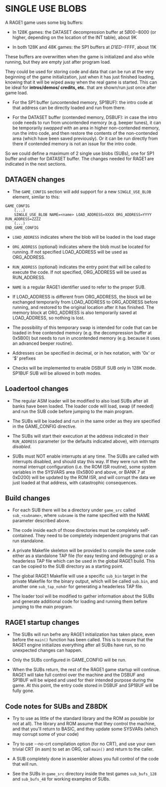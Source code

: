 # SINGLE USE BLOBS

A RAGE1 game uses some big buffers:

- In 128K games: the DATASET decompression buffer at $5B00-$8000 (or higher,
  depending on the location of the INT table), about 9K

- In both 128K and 48K games: the SP1 buffers at $D1ED-$FFFF, about 11K

These buffers are overwritten when the game is initialized and also while
running, but they are empty just after program load.

They could be used for storing code and data that can be run at the very
beginning of the game initialization, just when it has just finished
loading, knowing that it will be wiped away when the real game is started. 
This can be ideal for **intros/demos/ credits, etc.** that are shown/run
just once after game load.

- For the SP1 buffer (uncontended memory, SP1BUF): the intro code at that
  address can be directly loaded and run from there.

- For the DATASET buffer (contended memory, DSBUF): in case the intro code
  needs to run from uncontended memory (e.g.  beeper tunes), it can be
  temporarily _swapped_ with an area in higher non-contended memory, run the
  intro code, and then restore the contents of the non-contended area (which
  have been saved previously).  Or it can be run directly from there if
  contended memory is not an issue for the intro code.

So we could define a maximum of 2 single use blobs (SUBs), one for SP1
buffer and other for DATASET buffer.  The changes needed for RAGE1 are
indicated in the next sections.

## DATAGEN changes

- The `GAME_CONFIG` section will add support for a new `SINGLE_USE_BLOB`
  element, similar to this:
```
GAME_CONFIG
	(...)
	SINGLE_USE_BLOB NAME=<name> LOAD_ADDRESS=XXXX ORG_ADDRESS=YYYY RUN_ADDRESS=ZZZZ
	(...)
END_GAME_CONFIG

```

- `LOAD_ADDRESS` indicates where the blob will be loaded in the load stage

- `ORG_ADDRESS` (optional) indicates where the blob must be located for
  running.  If not specified LOAD_ADDRESS will be used as ORG_ADDRESS.

- `RUN_ADDRESS` (optional) indicates the entry point that will be called to
  execute the code.  If not specified, ORG_ADDRESS will be used as
RUN_ADDRESS.

- `NAME` is a regular RAGE1 identifier used to refer to the proper SUB.

- If LOAD_ADDRESS is different from ORG_ADDRESS, the block wil be exchanged
  temporarily from LOAD_ADDRESS to ORG_ADDRESS before running, and restored
  to the original location after it has finished.  The memory block at
  ORG_ADDRESS is also temporarily saved at LOAD_ADDRESS, so nothing is lost.

- The possibility of this temporary swap is intended for code that can be
  loaded in free contended memory (e.g.  the decompression buffer at 0x5B00)
  but needs to run in uncontended memory (e.g. because it uses an advanced
  beeper routine).

- Addresses can be specified in decimal, or in hex notation, with '0x' or
  '$' prefixes

- Checks will be implemented to enable DSBUF SUB only in 128K mode. SP1BUF
  SUB will be allowed in both modes.

## Loadertool changes

- The regular ASM loader will be modified to also load SUBs after all banks
  have been loaded.  The loader code will load, swap (if needed) and run
  the SUB code before jumping to the main program.

- The SUBs will be loaded and run in the same order as they are specified in
  the GAME_CONFIG directive.

- The SUBs will start their execution at the address indicated in their
  `RUN_ADDRESS` parameter (or the defaults indicated above), with
  _interrupts disabled_.

- SUBs must NOT enable interrupts at any time.  The SUBs are called with
  interrupts disabled, and should stay this way.  If they were run with the
  normal interrupt configuration (i.e.  the ROM ISR routine), some system
  variables in the SYSVARS area (0x5B00 and above, or BANK 7 at 0xD200) will
  be updated by the ROM ISR, and will corrupt the data we just loaded at
  that address, with catastrophic consequences.

## Build changes

- For each SUB there will be a directory under `game_src` called
  `sub_<subname>`, where `subname` is the name specified with the NAME
  parameter described above.

- The code inside each of those directories must be completely
  self-contained.  They need to be completely independent programs that can
  run standalone.

- A private Makefile skeleton will be provided to compile the same code
  either as a standalone TAP file (for easy testing and debugging) or as a
  headerless TAP file which can be used in the global RAGE1 build. This can
  be copied to the SUB directory as a starting point.

- The global RAGE1 Makefile will use a specific `sub_bin` target in the
  private Makefile for the binary output, which will be called `sub.bin`,
  and another one `sub_tap_nohdr` for generating a headerless TAP file.

- The loader tool will be modified to gather information about the SUBs and
  generate additional code for loading and running them before jumping to
  the main program.

## RAGE1 startup changes

- The SUBs will run befre any RAGE1 initialization has taken place, even
  before the `main()` function has been called.  This is to ensure that the
  RAGE1 engine initializes everything after all SUBs have run, so no
  unexpected changes can happen.

- Only the SUBs configured in GAME_CONFIG will be run.

- When the SUBs return, the rest of the RAGE1 game startup will continue. 
  RAGE1 will take full control over the machine and the DSBUF and SP1BUF
  will be wiped and used for their intended purpose during the game.  At
  this point, the entry code stored in DSBUF and SP1BUF will be fully gone.

## Code notes for SUBs and Z88DK

- Try to use as little of the standard library and the ROM as possible (or
  not at all).  The library and ROM assume that they control the machine,
  and that you'll return to BASIC, and they update some SYSVARs (which may
  corrupt some of your code)

- Try to use --no-crt compilation option (for no CRT), and use your own
  trivial CRT (in asm) to set an ORG, call `main()` and return to the
  caller.

- A SUB completely done in assembler allows you full control of the code
  that will run.

- See the SUBs in `game_src` directory inside the test games `sub_bufs_128`
  and `sub_bufs_48` for working examples of SUBs.

